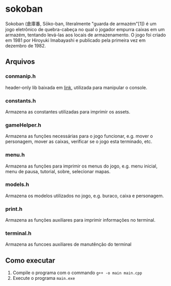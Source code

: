 # sokoban
Sokoban (倉庫番, Sōko-ban, literalmente "guarda de armazém"[1]) é um jogo eletrônico de quebra-cabeça no qual o jogador empurra caixas em um armazém, tentando levá-las aos locais de armazenamento. O jogo foi criado em 1981 por Hiroyuki Imabayashi e publicado pela primeira vez em dezembro de 1982.

## Arquivos

### conmanip.h

header-only lib baixada em [link](https://github.com/mariusbancila/cppconlib), utilizada para manipular o console.


### constants.h

Armazena as constantes utilizadas para imprimir os assets.

### gameHelper.h

Armazena as funções necessárias para o jogo funcionar, e.g. mover o personagem, mover as caixas, verificar se o jogo esta terminado, etc.

### menu.h

Armazena as funções para imprimir os menus do jogo, e.g. menu inicial, menu de pausa, tutorial, sobre, selecionar mapas.

### models.h

Armazena os modelos utilizados no jogo, e.g. buraco, caixa e personagem.

### print.h

Armazena as funções auxiliares para imprimir informações no terminal.

### terminal.h

Armazena as funcoes auxiliares de manutênção do terminal

## Como executar

1. Compile o programa com o commando `g++ -o main main.cpp`
2. Execute o programa `main.exe`
